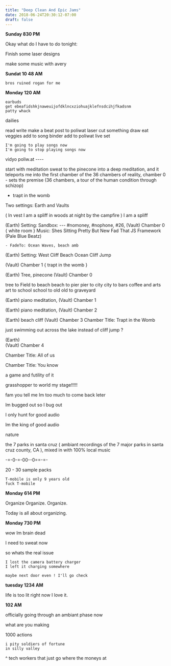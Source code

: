 ```yaml
---
title: "Deep Clean And Epic Jams"
date: 2018-06-24T20:30:12-07:00
draft: false
---
```


**Sunday 830 PM**

Okay what do I have to do tonight:

Finish some laser designs

make some music with avery

**Sundat 10 48 AM**

```
bros ruined rogan for me
```


**Monday 120 AM**
```
earbuds
get ebeafidshkjnaweuijofdklncxziohuajklefnsdcihjfkadsnm
patty whack
```

dailies

read write
make a beat
post to poliwat
laser cut something
draw
eat veggies
add to song binder
add to poliwat live set

```
I'm going to play songs now
I'm going to stop playing songs now
```




vidyo poliw.at ----

start with meditation sweat to the pinecone into a deep meditation, and it teleports me into the first chamber of the 36 chambers of reality,
chamber 0 - sets the premise (36 chambers, a tour of the human condition through schizop)

  - trapt in the womb


Two settings:
Earth and Vaults




( In vest I am a spliff in woods at night by the campfire )
I am a spliff

(Earth) Setting: Sandbox: --- #nomoney, #nophone, #26,
(Vault)
  Chamber 0 { white room }
  Music: Shes Sitting Pretty But New Fad That JS Framework (Pale Blue Beatz)

    - FadeTo: Ocean Waves, beach amb

(Earth) Setting: West Cliff Beach Ocean Cliff Jump

(Vault) Chamber 1 { trapt in the womb }

(Earth) Tree, pinecone
(Vault) Chamber 0

tree to Field to beach beach to pier pier to city city to bars coffee and arts art to school school to old old to graveyard



(Earth) piano meditation,
(Vault) Chamber 1

(Earth) piano meditation,
(Vault) Chamber 2

(Earth) beach cliff
(Vault) Chamber 3
  Chamber Title: Trapt in the Womb

just swimming out across the lake instead of cliff jump ?

(Earth)  
(Vault) Chamber 4

  Chamber Title: All of us

Chamber Title: You know

a game and futility of it  


grasshopper to world my stage!!!!!




fam you tell me Im too much to come back leter

Im bugged out so I bug out


I only hunt for good audio

Im the king of good audio

nature

the 7 parks in santa cruz ( ambiant recordings of the 7 major parks in santa cruz county, CA ), mixed in with 100% local music

-=-0-=-00--0==-=-

20 - 30 sample packs


```
T-mobile is only 9 years old
fuck T-mobile
```



**Monday 614 PM**

Organize Organize. Organize.

Today is all about organizing.


**Monday 730 PM**

wow Im brain dead

I need to sweat now


so whats the real issue
```
I lost the camera battery charger
I left it charging somewhere

maybe next door even ! I'll go check
```



**tuesday 1234 AM**

life is too lit right now I love it.


**102 AM**

officially going through an ambiant phase now

what are you making

1000 actions
```
i pity soldiers of fortune
in silly valley
```
^ tech workers that just go where the moneys at
